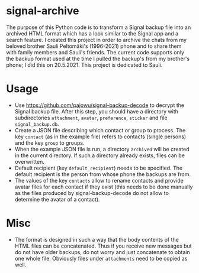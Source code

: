 # signal-archive
The purpose of this Python code is to transform a Signal backup file into an archived HTML format which has a look similar to the Signal app and a search feature. I created this project in order to archive the chats from my beloved brother Sauli Peltomäki's (1996-2021) phone and to share them with family members and Sauli's friends. The current code supports only the backup format used at the time I pulled the backup's from my brother's phone; I did this on 20.5.2021. This project is dedicated to Sauli.

# Usage
* Use <https://github.com/pajowu/signal-backup-decode> to decrypt the Signal backup file. After this step, you should have a directory with subdirectories `attachment`, `avatar`, `preference`, `sticker` and file `signal_backup.db`.
* Create a JSON file describing which contact or group to process. The key `contact` (as in the example file) refers to contacts (single persons) and the key `group` to groups.
* When the example JSON file is run, a directory `archived` will be created in the current directory. If such a directory already exists, files can be overwritten.
* Default recipient (key `default_recipient`) needs to be specified. The default recipient is the person from whose phone the backups are from.
* The values of the key `contacts` allow to rename contacts and provide avatar files for each contact if they exist (this needs to be done manually as the files produced by signal-backup-decode do not allow to determine the avatar of a contact).

# Misc
* The format is designed in such a way that the body contents of the HTML files can be concatenated. Thus if you receive new messages but do not have older backups, do not worry and just concatenate to obtain one whole file. Obviously files under `attachments` need to be copied as well.
